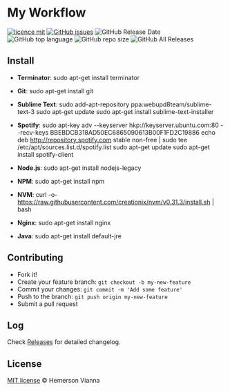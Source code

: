 # My Workflow

[![licence mit](https://img.shields.io/badge/license-MIT-blue.svg?style=flat-square)](http://hemersonvianna.mit-license.org/)
[![GitHub issues](https://img.shields.io/github/issues/w3dotdev/workflow.svg)](https://github.com/w3dotdev/workflow/issues)
![GitHub Release Date](https://img.shields.io/github/release-date/w3dotdev/workflow.svg)
![GitHub top language](https://img.shields.io/github/languages/top/w3dotdev/workflow.svg)
![GitHub repo size](https://img.shields.io/github/repo-size/w3dotdev/workflow.svg)
![GitHub All Releases](https://img.shields.io/github/downloads/w3dotdev/workflow/total.svg)

## Install

- **Terminator**: sudo apt-get install terminator
- **Git**: sudo apt-get install git
- **Sublime Text**: 
	sudo add-apt-repository ppa:webupd8team/sublime-text-3
	sudo apt-get update
	sudo apt-get install sublime-text-installer
- **Spotify**:
	sudo apt-key adv --keyserver hkp://keyserver.ubuntu.com:80 --recv-keys BBEBDCB318AD50EC6865090613B00F1FD2C19886
	echo deb http://repository.spotify.com stable non-free | sudo tee /etc/apt/sources.list.d/spotify.list
	sudo apt-get update
	sudo apt-get install spotify-client

- **Node.js**: sudo apt-get install nodejs-legacy
- **NPM**: sudo apt-get install npm
- **NVM**:  curl -o- https://raw.githubusercontent.com/creationix/nvm/v0.31.3/install.sh | bash
- **Nginx**: sudo apt-get install nginx
- **Java**: sudo apt-get install default-jre

## Contributing

- Fork it!
- Create your feature branch: `git checkout -b my-new-feature`
- Commit your changes: `git commit -m 'Add some feature'`
- Push to the branch: `git push origin my-new-feature`
- Submit a pull request

## Log

Check [Releases](https://github.com/w3dotdev/workflow/releases) for detailed changelog.

## License

[MIT license](http://hemersonvianna.mit-license.org/) © Hemerson Vianna
